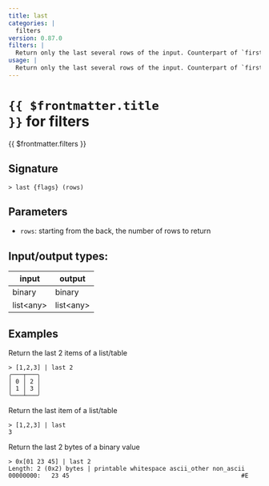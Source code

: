```yaml
---
title: last
categories: |
  filters
version: 0.87.0
filters: |
  Return only the last several rows of the input. Counterpart of `first`. Opposite of `drop`.
usage: |
  Return only the last several rows of the input. Counterpart of `first`. Opposite of `drop`.
---
```

<!-- This file is automatically generated. Please edit the command in https://github.com/nushell/nushell instead. -->

# <code>{{ $frontmatter.title }}</code> for filters

<div class='command-title'>{{ $frontmatter.filters }}</div>

## Signature

```> last {flags} (rows)```

## Parameters

 -  `rows`: starting from the back, the number of rows to return


## Input/output types:

| input     | output    |
| --------- | --------- |
| binary    | binary    |
| list\<any\> | list\<any\> |
## Examples

Return the last 2 items of a list/table
```nu
> [1,2,3] | last 2
╭───┬───╮
│ 0 │ 2 │
│ 1 │ 3 │
╰───┴───╯

```

Return the last item of a list/table
```nu
> [1,2,3] | last
3
```

Return the last 2 bytes of a binary value
```nu
> 0x[01 23 45] | last 2
Length: 2 (0x2) bytes | printable whitespace ascii_other non_ascii
00000000:   23 45                                                #E

```

